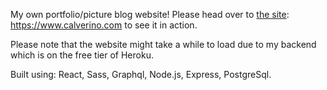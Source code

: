 My own portfolio/picture blog website! Please head over to [the site](https://www.calverino.com): https://www.calverino.com to see it in action.

Please note that the website might take a while to load due to my backend which is on the free tier of Heroku.

Built using: React, Sass, Graphql, Node.js, Express, PostgreSql.

